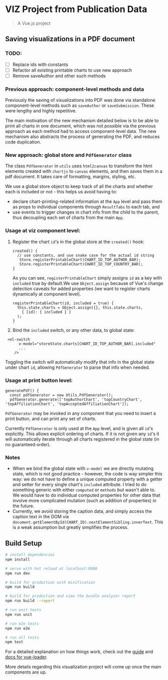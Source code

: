 # VIZ Project from Publication Data

> A Vue.js project

## Saving visualizations in a PDF document
### TODO:
- [ ] Replace ids with constants 
- [ ] Refactor all existing printable charts to use new approach
- [ ] Remove saveAuthor and other such methods

### Previous approach: component-level methods and data
Previously the saving of visualizations into PDF was done via standalone component-level methods such as `saveAuthor` or `saveSubmission`. These were lengthy and highly repetitive. 

The main motivation of the new mechanism detailed below is to be able to print all charts in one document, which was not possible via the previous approach as each method had to access component-level data. The new mechanism also abstracts the process of generating the PDF, and reduces code duplication. 

### New approach: global store and `PdfGenerator` class 
The class `PdfGenerator` in `utils` uses `html2canvas` to  transform the html elements created with `chartjs` to `canvas` elements, and then saves them in a pdf document. It takes care of formatting, margins, styling, etc. 

We use a global store object to keep track of all the charts and whether each is included or not - this helps us avoid having to:
 - declare chart-printing-related information at the `App` level and pass them as props to individual components through `ResultTabs` to each tab, and
  - use events to trigger changes in chart info from the child to the parent, 
  thus decoupling each set of charts from the main `App`. 
  
### Usage at viz component level: 
1. Register the chart `id`'s in the global store at the `created()` hook: 
     ```ecmascript 6
     created() {
       // use constants, and use snake case for the actual id string 
        Store.registerPrintableChart(CHART_ID_TOP_AUTHOR_BAR);
        Store.registerPrintableChart(CHART_ID_TOP_COUNTRY_BAR);
     }
     ```
     As you can see, `registerPrintableChart` simply assigns `id` as a key with `included` true by default.We use `Object.assign` because of Vue's change detection caveats for added properties (we want to register charts dynamically at component level).
     ```ecmascript 6
     registerPrintableChart(id, included = true) {
       this.state.charts = Object.assign({}, this.state.charts,
         { [id]: { included } } 
       );
     }
     ```
2. Bind the `included` switch, or any other data, to global state: 
```vue
 <el-switch
      v-model="storeState.charts[CHART_ID_TOP_AUTHOR_BAR].included"
      ...
    />
```
Toggling the switch will automatically modify that info in the global state under chart `id`, allowing `PdfGenerator` to parse that info when needed. 

### Usage at print button level: 
```ecmascript 6
generatePdf() {
  const pdfGenerator = new Utils.PdfGenerator();
  pdfGenerator.generate(['topAuthorChart', 'topCountryChart', 'topAffiliationChart', 'topAcceptedAffiliationChart']);
```
`PdfGenerator` may be invoked in any component that you need to insert a print button, and can print any set of charts. 

Currently `PdfGenerator` is only used at the `App` level, and is given all `id`'s explicitly. This allows explicit ordering of charts. If it is not given any `id`'s it will automatically iterate through all charts registered in the global state (in no guaranteed order). 

### Notes
- When we bind the global state with `v-model` we are directly mutating state, which is not good practice - however, the code is way simpler this way: we do not have to define a unique computed property with a getter and setter for every single chart's `included` attribute. I tried to do something generic with either `computed` or `methods` but wasn't able to. We would have to do individual computed properties for other data that involve more complicated mutation (such as addition of properties) in the future.
- Currently, we avoid storing the caption data, and simply access the caption text in the DOM via `document.getElementById(CHART_ID).nextElementSibling.innerText`. This is a weak assumption but greatly simplifies the process.

## Build Setup

``` bash
# install dependencies
npm install

# serve with hot reload at localhost:8080
npm run dev

# build for production with minification
npm run build

# build for production and view the bundle analyzer report
npm run build --report

# run unit tests
npm run unit

# run e2e tests
npm run e2e

# run all tests
npm test
```

For a detailed explanation on how things work, check out the [guide](http://vuejs-templates.github.io/webpack/) and [docs for vue-loader](http://vuejs.github.io/vue-loader).

More details regarding this visualization project will come up once the main components are up.
